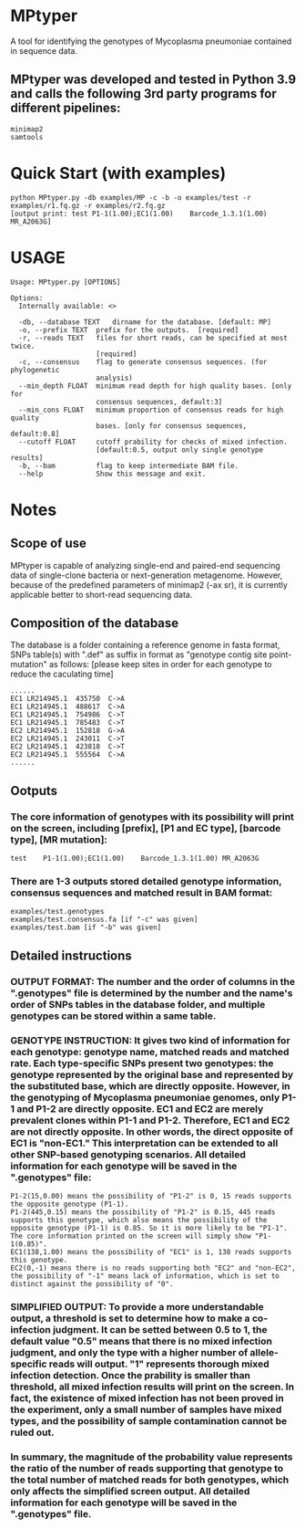 # MPtyper
A tool for identifying the genotypes of Mycoplasma pneumoniae contained in sequence data.
## MPtyper was developed and tested in Python 3.9 and calls the following 3rd party programs for different pipelines:
~~~~~~~~~~~~~~
minimap2
samtools
~~~~~~~~~~~~~~
# Quick Start (with examples)
~~~~~~~~~~~~~~
python MPtyper.py -db examples/MP -c -b -o examples/test -r examples/r1.fq.gz -r examples/r2.fq.gz
[output print: test	P1-1(1.00);EC1(1.00)	Barcode_1.3.1(1.00)	MR_A2063G]
~~~~~~~~~~~~~~
# USAGE
~~~~~~~~~~~~~~
Usage: MPtyper.py [OPTIONS]

Options:
  Internally available: <>
                   
  -db, --database TEXT   dirname for the database. [default: MP]
  -o, --prefix TEXT  prefix for the outputs.  [required]
  -r, --reads TEXT   files for short reads, can be specified at most twice. 
                     [required]
  -c, --consensus    flag to generate consensus sequences. (for phylogenetic
                     analysis)
  --min_depth FLOAT  minimum read depth for high quality bases. [only for
                     consensus sequences, default:3]
  --min_cons FLOAT   minimum proportion of consensus reads for high quality
                     bases. [only for consensus sequences, default:0.8]
  --cutoff FLOAT     cutoff prability for checks of mixed infection. 
                     [default:0.5, output only single genotype results]
  -b, --bam          flag to keep intermediate BAM file.
  --help             Show this message and exit.
~~~~~~~~~~~~~~
# Notes
## Scope of use
MPtyper is capable of analyzing single-end and paired-end sequencing data of single-clone bacteria or next-generation metagenome. However, because of the predefined parameters of minimap2 (-ax sr), it is currently applicable better to short-read sequencing data.
## Composition of the database
The database is a folder containing a reference genome in fasta format, SNPs table(s) with ".def" as suffix in format as "genotype  contig  site  point-mutation" as follows: [please keep sites in order for each genotype to reduce the caculating time]
~~~~~~~~~~~~~~
......
EC1	LR214945.1	435750	C->A
EC1	LR214945.1	488617	C->A
EC1	LR214945.1	754986	C->T
EC1	LR214945.1	785483	C->T
EC2	LR214945.1	152818	G->A
EC2	LR214945.1	243011	C->T
EC2	LR214945.1	423818	C->T
EC2	LR214945.1	555564	C->A
......
~~~~~~~~~~~~~~
## Ootputs
### The core information of genotypes with its possibility will print on the screen, including [prefix], [P1 and EC type], [barcode type], [MR mutation]:
~~~~~~~~~~~~~~
test	P1-1(1.00);EC1(1.00)	Barcode_1.3.1(1.00)	MR_A2063G
~~~~~~~~~~~~~~
### There are 1-3 outputs stored detailed genotype information, consensus sequences and matched result in BAM format:
~~~~~~~~~~~~~~
examples/test.genotypes
examples/test.consensus.fa [if "-c" was given]
examples/test.bam [if "-b" was given]
~~~~~~~~~~~~~~
## Detailed instructions

### OUTPUT FORMAT: The number and the order of columns in the ".genotypes" file is determined by the number and the name's order of SNPs tables in the database folder, and multiple genotypes can be stored within a same table.

### GENOTYPE INSTRUCTION: It gives two kind of information for each genotype: genotype name, matched reads and matched rate. Each type-specific SNPs present two genotypes: the genotype represented by the original base and represented by the substituted base, which are directly opposite. However, in the genotyping of Mycoplasma pneumoniae genomes, only P1-1 and P1-2 are directly opposite. EC1 and EC2 are merely prevalent clones within P1-1 and P1-2. Therefore, EC1 and EC2 are not directly opposite. In other words, the direct opposite of EC1 is "non-EC1." This interpretation can be extended to all other SNP-based genotyping scenarios. All detailed information for each genotype will be saved in the ".genotypes" file:  

~~~~~~~~~~~~~~
P1-2(15,0.00) means the possibility of "P1-2" is 0, 15 reads supports the opposite genotype (P1-1).
P1-2(445,0.15) means the possibility of "P1-2" is 0.15, 445 reads supports this genotype, which also means the possibility of the opposite genotype (P1-1) is 0.85. So it is more likely to be "P1-1". The core information printed on the screen will simply show "P1-1(0.85)".
EC1(138,1.00) means the possibility of "EC1" is 1, 138 reads supports this genotype.
EC2(0,-1) means there is no reads supporting both "EC2" and "non-EC2", the possibility of "-1" means lack of information, which is set to distinct against the possibility of "0".
~~~~~~~~~~~~~~

### SIMPLIFIED OUTPUT: To provide a more understandable output, a threshold is set to determine how to make a co-infection judgment. It can be setted between 0.5 to 1, the default value "0.5" means that there is no mixed infection judgment, and only the type with a higher number of allele-specific reads will output. "1" represents thorough mixed infection detection. Once the prability is smaller than threshold, all mixed infection results will print on the screen. In fact, the existence of mixed infection has not been proved in the experiment, only a small number of samples have mixed types, and the possibility of sample contamination cannot be ruled out.

### In summary, the magnitude of the probability value represents the ratio of the number of reads supporting that genotype to the total number of matched reads for both genotypes, which only affects the simplified screen output. All detailed information for each genotype will be saved in the ".genotypes" file.


